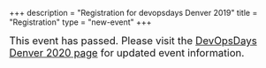 +++
description = "Registration for devopsdays Denver 2019"
title = "Registration"
type = "new-event"
+++
<div style="font-size: 1.3em;">
  This event has passed. Please visit the <a href="https://devopsdays.org/events/2020-denver/">DevOpsDays Denver 2020 page</a> for updated event information.
</div>
